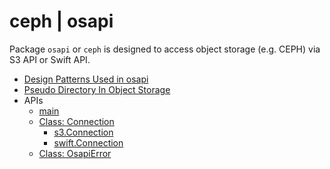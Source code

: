 #	ceph | osapi

Package `osapi` or `ceph` is designed to access object storage (e.g. CEPH) via S3 API or Swift API.

*	[Design Patterns Used in osapi](./design.md)
*	[Pseudo Directory In Object Storage](./pseudo-directory.md)
*	APIs
	*	[main](./main.md)
	*	[Class: Connection](./connection.md)
		*	[s3.Connection](./s3/connection.md)
		*	[swift.Connection](./swfit/connection.md)
	*	[Class: OsapiError](./osapierror.md)
